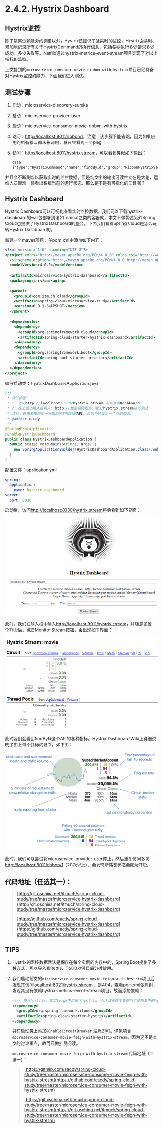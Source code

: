 # 2.4.2. Hystrix Dashboard



## Hystrix监控

除了隔离依赖服务的调用以外，Hystrix还提供了近实时的监控，Hystrix会实时、累加地记录所有关于HystrixCommand的执行信息，包括每秒执行多少请求多少成功，多少失败等。Netflix通过hystrix-metrics-event-stream项目实现了对以上指标的监控。

上文提到的`microservice-consumer-movie-ribbon-with-hystrix`项目已经具备对Hystrix监控的能力，下面我们进入测试。



## 测试步骤

1. 启动：microservice-discovery-eureka

2. 启动：microservice-provider-user

3. 启动：microservice-consumer-movie-ribbon-with-hystrix

4. 访问：[http://localhost:8011/ribbon/1](http://localhost:8011/ribbon/1)，注意：该步骤不能省略，因为如果应用的所有接口都未被调用，将只会看到一个ping

5. 访问：[http://localhost:8011/hystrix.stream](http://localhost:8011/hystrix.stream)，可以看到类似如下输出：

   ```
   data: {"type":"HystrixCommand","name":"findById","group":"RibbonHystrixService","currentTime":1472658867784,"isCircuitBreakerOpen":false,"errorPercentage":0,"errorCount":0,"requestCount":0,"rollingCountBadRequests":0....}
   ```

并且会不断刷新以获取实时的监控数据。但是纯文字的输出可读性实在是太差，运维人员很难一眼看出系统当前的运行状态。那么是不是有可视化的工具呢？



## Hystrix Dashboard

Hystrix Dashboard可以可视化查看实时监控数据。我们可以下载hystrix-dashboard的war包部署到诸如Tomcat之类的容器就，本文不做赘述另外Spring Cloud也提供了Hystrix Dashboard的整合，下面我们看看Spring Cloud是怎么玩转Hystrix Dashboard的。

新建一个maven项目，在pom.xml中添加如下内容：

```xml
<?xml version="1.0" encoding="UTF-8"?>
<project xmlns="http://maven.apache.org/POM/4.0.0" xmlns:xsi="http://www.w3.org/2001/XMLSchema-instance"
  xsi:schemaLocation="http://maven.apache.org/POM/4.0.0 http://maven.apache.org/xsd/maven-4.0.0.xsd">
  <modelVersion>4.0.0</modelVersion>

  <artifactId>microservice-hystrix-dashboard</artifactId>
  <packaging>jar</packaging>

  <parent>
    <groupId>com.itmuch.cloud</groupId>
    <artifactId>spring-cloud-microservice-study</artifactId>
    <version>0.0.1-SNAPSHOT</version>
  </parent>

  <dependencies>
    <dependency>
      <groupId>org.springframework.cloud</groupId>
      <artifactId>spring-cloud-starter-hystrix-dashboard</artifactId>
    </dependency>
    <dependency>
      <groupId>org.springframework.boot</groupId>
      <artifactId>spring-boot-starter-actuator</artifactId>
    </dependency>
  </dependencies>
</project>
```

编写启动类：HystrixDashboardApplication.java

```java
/**
 * 测试步骤:
 * 1. 访问http://localhost:8030/hystrix.stream 可以查看Dashboard
 * 2. 在上面的输入框填入: http://想监控的服务:端口/hystrix.stream进行测试
 * 注意：首先要先调用一下想监控的服务的API，否则将会显示一个空的图表.
 * @author eacdy
 */
@SpringBootApplication
@EnableHystrixDashboard
public class HystrixDashboardApplication {
  public static void main(String[] args) {
    new SpringApplicationBuilder(HystrixDashboardApplication.class).web(true).run(args);
  }
}
```

配置文件：application.yml

```yaml
spring:
  application:
    name: hystrix-dashboard
server:
  port: 8030
```

启动后，访问[http://localhost:8030/hystrix.stream](http://localhost:8030/hystrix.stream)将会看到如下界面：

![Hystrix Dashboard](images/hystrix-dashboard-1.png)

此时，我们在输入框中输入[http://localhost:8011/hystrix.stream](http://localhost:8011/hystrix.stream)，并随意设置一个Title后，点击Monitor Stream按钮，会出现如下界面：

![Hystrix Dashboard 监控](images/hystrix-dashboard-2.png)

此时我们会看到findById这个API的各种指标。Hystrix Dashboard Wiki上详细说明了图上每个指标的含义，如下图：

![Hystrix Dashboard pic description](images/hystrix-dashboard-3.png)

此时，我们可以尝试将microservice-provider-user停止，然后重复访问多次[http://localhost:8011/ribbon/1](http://localhost:8011/ribbon/1)（20次以上），会发现断路器状态会变为开启。



## 代码地址（任选其一）：

>[http://git.oschina.net/itmuch/spring-cloud-study/tree/master/microservice-hystrix-dashboard](http://git.oschina.net/itmuch/spring-cloud-study/tree/master/microservice-hystrix-dashboard)
>
>[https://github.com/eacdy/spring-cloud-study/tree/master/microservice-hystrix-dashboard](https://github.com/eacdy/spring-cloud-study/tree/master/microservice-hystrix-dashboard)



## TIPS

1. Hystrix的监控数据默认是保存在每个实例的内存中的，Spring Boot提供了多种方式，可以导入到Redis、TSDB以供日后分析使用。

2. 我们启动前文的`microservice-consumer-movie-feign-with-hystrix`项目后发现其访问[localhost:8021/hystrix.stream](localhost:8021/hystrix.stream) ，是404，查看pom.xml依赖树，发现其没有依赖hystrix-metrics-event-stream项目。故而添加依赖：

   ```xml
   <!-- 整合hystrix，其实feign中自带了hystrix，引入该依赖主要是为了使用其中的hystrix-metrics-event-stream，用于dashboard -->
   <dependency>
     <groupId>org.springframework.cloud</groupId>
     <artifactId>spring-cloud-starter-hystrix</artifactId>
   </dependency>
   ```

   并在启动类上添加`@EnableCircuitBreaker` 注解即可。详见项目`microservice-consumer-movie-feign-with-hystrix-stream`，因为这不是本文的讨论重点，故而只做扩展阅读。

   `microservice-consumer-movie-feign-with-hystrix-stream` 代码地址（二选一）：

   >  [https://github.com/eacdy/spring-cloud-study/tree/master/microservice-consumer-movie-feign-with-hystrix-stream](https://github.com/eacdy/spring-cloud-study/tree/master/microservice-consumer-movie-feign-with-hystrix-stream)
   >
   > [https://git.oschina.net/itmuch/spring-cloud-study/tree/master/microservice-consumer-movie-feign-with-hystrix-stream](https://git.oschina.net/itmuch/spring-cloud-study/tree/master/microservice-consumer-movie-feign-with-hystrix-stream)

